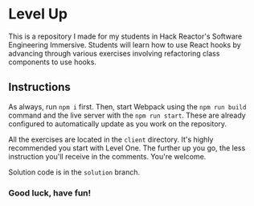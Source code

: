 # Level Up
This is a repository I made for my students in Hack Reactor's Software Engineering Immersive. 
Students will learn how to use React hooks by advancing through various exercises involving refactoring class components to use hooks.

## Instructions
As always, run `npm i` first.
Then, start Webpack using the `npm run build` command and the live server with the `npm run start`.
These are already configured to automatically update as you work on the repository.

All the exercises are located in the `client` directory.
It's highly recommended you start with Level One. The further up you go, the less instruction you'll receive in the comments. You're welcome.

Solution code is in the `solution` branch.

### Good luck, have fun!
